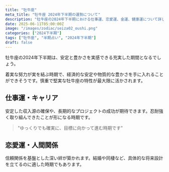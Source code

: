 ```yaml
---
title: "牡牛座"
meta_title: "牡牛座 2024年下半期の運勢について"
description: "牡牛座の2024年下半期における仕事運、恋愛運、金運、健康運について詳しく解説します"
date: 2025-06-11T05:00:00Z
image: "/images/zodiac/seiza02_oushi.png"
categories: ["2024下半期"]
tags: ["牡牛座", "半期占い", "2024年下半期"]
draft: false
---
```


牡牛座の2024年下半期は、安定と豊かさを実感できる充実した期間となるでしょう。

着実な努力が実を結ぶ時期で、経済的な安定や物質的な豊かさを手に入れることができそうです。慎重で堅実な牡牛座の特性が最大限に活かされます。

## 仕事運・キャリア

安定した収入源の確保や、長期的なプロジェクトの成功が期待できます。忍耐強く取り組んできたことが形になる時期です。

> "ゆっくりでも確実に、目標に向かって進む時期です"

## 恋愛運・人間関係

信頼関係を基盤とした深い絆が築かれます。結婚や同棲など、具体的な将来設計を立てるのに適した時期でもあります。 